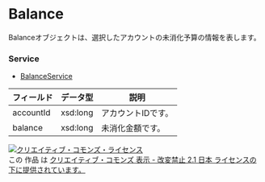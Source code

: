 # Balance
Balanceオブジェクトは、選択したアカウントの未消化予算の情報を表します。
### Service
+ [BalanceService](../services/BalanceService.md)

| フィールド | データ型 | 説明 | 
|---|---|---|
| accountId| xsd:long| アカウントIDです。 |
| balance| xsd:long| 未消化金額です。 |
<a rel="license" href="http://creativecommons.org/licenses/by-nd/2.1/jp/"><img alt="クリエイティブ・コモンズ・ライセンス" style="border-width:0" src="https://i.creativecommons.org/l/by-nd/2.1/jp/88x31.png" /></a><br />この 作品 は <a rel="license" href="http://creativecommons.org/licenses/by-nd/2.1/jp/">クリエイティブ・コモンズ 表示 - 改変禁止 2.1 日本 ライセンスの下に提供されています。</a>
